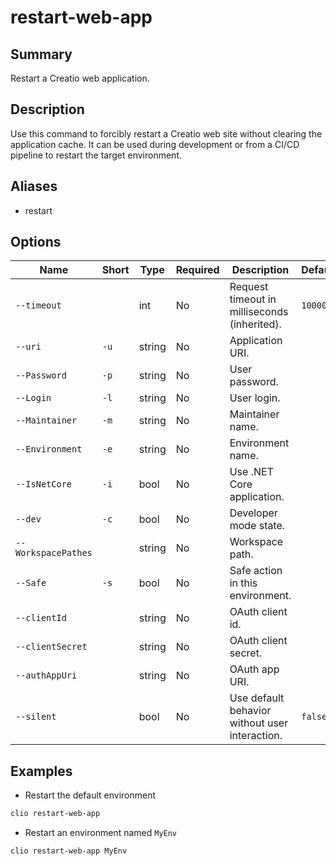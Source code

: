 # restart-web-app

## Summary
Restart a Creatio web application.

## Description
Use this command to forcibly restart a Creatio web site without clearing the application cache. It can be used during development or from a CI/CD pipeline to restart the target environment.

## Aliases
- restart

## Options

| Name | Short | Type | Required | Description | Default |
|------|-------|------|----------|-------------|---------|
| `--timeout` | | int | No | Request timeout in milliseconds (inherited). | `100000` |
| `--uri` | `-u` | string | No | Application URI. | |
| `--Password` | `-p` | string | No | User password. | |
| `--Login` | `-l` | string | No | User login. | |
| `--Maintainer` | `-m` | string | No | Maintainer name. | |
| `--Environment` | `-e` | string | No | Environment name. | |
| `--IsNetCore` | `-i` | bool | No | Use .NET Core application. | |
| `--dev` | `-c` | bool | No | Developer mode state. | |
| `--WorkspacePathes` | | string | No | Workspace path. | |
| `--Safe` | `-s` | bool | No | Safe action in this environment. | |
| `--clientId` | | string | No | OAuth client id. | |
| `--clientSecret` | | string | No | OAuth client secret. | |
| `--authAppUri` | | string | No | OAuth app URI. | |
| `--silent` | | bool | No | Use default behavior without user interaction. | `false` |

## Examples
- Restart the default environment
```bash
clio restart-web-app
```
- Restart an environment named `MyEnv`
```bash
clio restart-web-app MyEnv
```

